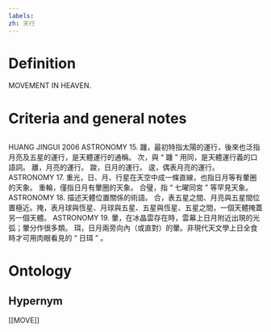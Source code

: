 ```yaml
---
labels: 
zh: 天行
---
```


# Definition
MOVEMENT IN HEAVEN.
# Criteria and general notes
## 
HUANG JINGUI 2006
ASTRONOMY 15.
躔，最初特指太陽的運行，後來也泛指月亮及五星的運行，是天體運行的通稱。
次，與 “ 躔 ” 用同，是天體運行義的口語詞。
離，月亮的運行。
踆，日月的運行。
逡，偶表月亮的運行。
ASTRONOMY 17. 重光，日、月、行星在天空中成一條直線，也指日月等有暈圈的天象。
重輪，僅指日月有暈圈的天象。
合璧，指 “ 七曜同宮 ” 等罕見天象。
ASTRONOMY 18. 描述天體位置關係的術語。
合，表五星之間、月亮與五星間位置極近。掩，表月球與恆星、月球與五星、五星與恆星、五星之間，一個天體掩蓋另一個天體。
ASTRONOMY 19.
暈，在冰晶雲存在時，雲幕上日月附近出現的光弧；暈分作很多類。
珥，日月兩旁向內（或直對）的暈。非現代天文學上日全食時才可用肉眼看見的 “ 日珥 ” 。
# Ontology

## Hypernym
[[MOVE]]
